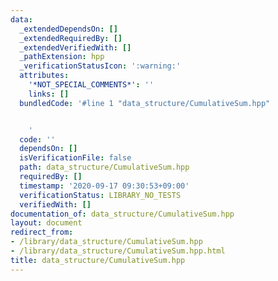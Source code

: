 ```yaml
---
data:
  _extendedDependsOn: []
  _extendedRequiredBy: []
  _extendedVerifiedWith: []
  _pathExtension: hpp
  _verificationStatusIcon: ':warning:'
  attributes:
    '*NOT_SPECIAL_COMMENTS*': ''
    links: []
  bundledCode: '#line 1 "data_structure/CumulativeSum.hpp"


    '
  code: ''
  dependsOn: []
  isVerificationFile: false
  path: data_structure/CumulativeSum.hpp
  requiredBy: []
  timestamp: '2020-09-17 09:30:53+09:00'
  verificationStatus: LIBRARY_NO_TESTS
  verifiedWith: []
documentation_of: data_structure/CumulativeSum.hpp
layout: document
redirect_from:
- /library/data_structure/CumulativeSum.hpp
- /library/data_structure/CumulativeSum.hpp.html
title: data_structure/CumulativeSum.hpp
---
```

